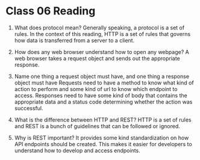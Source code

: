 # Class 06 Reading

1. What does protocol mean?
   Generally speaking, a protocol is a set of rules. In the context of this reading, HTTP is a set of rules that governs how data is transferred from a server to a client.

2. How does any web browser understand how to open any webpage?
   A web browser takes a request object and sends out the appropriate response.

3. Name one thing a request object must have, and one thing a response object must have
   Requests need to have a method to know what kind of action to perform and some kind of url to know which endpoint to access.
   Responses need to have some kind of body that contains the appropriate data and a status code determining whether the action was successful.

4. What is the difference between HTTP and REST?
   HTTP is a set of rules and REST is a bunch of guidelines that can be followed or ignored.

5. Why is REST important?
   It provides some kind standardization on how API endpoints should be created. This makes it easier for developers to understand how to develop and access endpoints.

